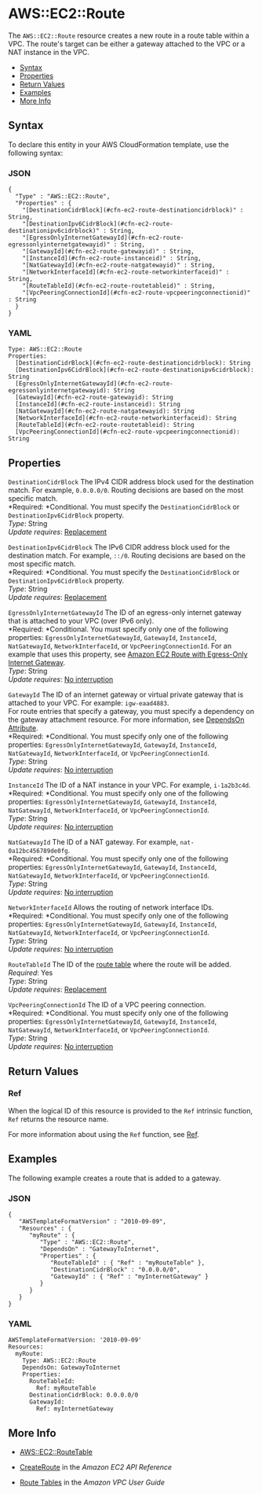# AWS::EC2::Route<a name="aws-resource-ec2-route"></a>

The `AWS::EC2::Route` resource creates a new route in a route table within a VPC\. The route's target can be either a gateway attached to the VPC or a NAT instance in the VPC\.


+ [Syntax](#aws-resource-ec2-route-syntax)
+ [Properties](#w3ab2c21c10d413b9)
+ [Return Values](#w3ab2c21c10d413c11)
+ [Examples](#w3ab2c21c10d413c13)
+ [More Info](#w3ab2c21c10d413c15)

## Syntax<a name="aws-resource-ec2-route-syntax"></a>

To declare this entity in your AWS CloudFormation template, use the following syntax:

### JSON<a name="aws-resource-ec2-route-syntax.json"></a>

```
{
  "Type" : "AWS::EC2::Route",
  "Properties" : {
    "[DestinationCidrBlock](#cfn-ec2-route-destinationcidrblock)" : String,
    "[DestinationIpv6CidrBlock](#cfn-ec2-route-destinationipv6cidrblock)" : String,
    "[EgressOnlyInternetGatewayId](#cfn-ec2-route-egressonlyinternetgatewayid)" : String,
    "[GatewayId](#cfn-ec2-route-gatewayid)" : String,
    "[InstanceId](#cfn-ec2-route-instanceid)" : String,
    "[NatGatewayId](#cfn-ec2-route-natgatewayid)" : String,
    "[NetworkInterfaceId](#cfn-ec2-route-networkinterfaceid)" : String,
    "[RouteTableId](#cfn-ec2-route-routetableid)" : String,
    "[VpcPeeringConnectionId](#cfn-ec2-route-vpcpeeringconnectionid)" : String
  }
}
```

### YAML<a name="aws-resource-ec2-route-syntax.yaml"></a>

```
Type: AWS::EC2::Route
Properties: 
  [DestinationCidrBlock](#cfn-ec2-route-destinationcidrblock): String
  [DestinationIpv6CidrBlock](#cfn-ec2-route-destinationipv6cidrblock): String
  [EgressOnlyInternetGatewayId](#cfn-ec2-route-egressonlyinternetgatewayid): String
  [GatewayId](#cfn-ec2-route-gatewayid): String
  [InstanceId](#cfn-ec2-route-instanceid): String
  [NatGatewayId](#cfn-ec2-route-natgatewayid): String
  [NetworkInterfaceId](#cfn-ec2-route-networkinterfaceid): String
  [RouteTableId](#cfn-ec2-route-routetableid): String
  [VpcPeeringConnectionId](#cfn-ec2-route-vpcpeeringconnectionid): String
```

## Properties<a name="w3ab2c21c10d413b9"></a>

`DestinationCidrBlock`  <a name="cfn-ec2-route-destinationcidrblock"></a>
The IPv4 CIDR address block used for the destination match\. For example, `0.0.0.0/0`\. Routing decisions are based on the most specific match\.  
*Required: *Conditional\. You must specify the `DestinationCidrBlock` or `DestinationIpv6CidrBlock` property\.  
*Type*: String  
*Update requires*: [Replacement](using-cfn-updating-stacks-update-behaviors.md#update-replacement)

`DestinationIpv6CidrBlock`  <a name="cfn-ec2-route-destinationipv6cidrblock"></a>
The IPv6 CIDR address block used for the destination match\. For example, `::/0`\. Routing decisions are based on the most specific match\.  
*Required: *Conditional\. You must specify the `DestinationCidrBlock` or `DestinationIpv6CidrBlock` property\.  
*Type*: String  
*Update requires*: [Replacement](using-cfn-updating-stacks-update-behaviors.md#update-replacement)

`EgressOnlyInternetGatewayId`  <a name="cfn-ec2-route-egressonlyinternetgatewayid"></a>
The ID of an egress\-only internet gateway that is attached to your VPC \(over IPv6 only\)\.  
*Required: *Conditional\. You must specify only one of the following properties: `EgressOnlyInternetGatewayId`, `GatewayId`, `InstanceId`, `NatGatewayId`, `NetworkInterfaceId`, or `VpcPeeringConnectionId`\. For an example that uses this property, see [Amazon EC2 Route with Egress\-Only Internet Gateway](http://docs.aws.amazon.com/AWSCloudFormation/latest/UserGuide/quickref-ec2.html#quickref-ec2-route-egressonlyinternetgateway)\.  
*Type*: String  
*Update requires*: [No interruption](using-cfn-updating-stacks-update-behaviors.md#update-no-interrupt)

`GatewayId`  <a name="cfn-ec2-route-gatewayid"></a>
The ID of an internet gateway or virtual private gateway that is attached to your VPC\. For example: `igw-eaad4883`\.  
For route entries that specify a gateway, you must specify a dependency on the gateway attachment resource\. For more information, see [DependsOn Attribute](aws-attribute-dependson.md)\.  
*Required: *Conditional\. You must specify only one of the following properties: `EgressOnlyInternetGatewayId`, `GatewayId`, `InstanceId`, `NatGatewayId`, `NetworkInterfaceId`, or `VpcPeeringConnectionId`\.  
*Type*: String  
*Update requires*: [No interruption](using-cfn-updating-stacks-update-behaviors.md#update-no-interrupt)

`InstanceId`  <a name="cfn-ec2-route-instanceid"></a>
The ID of a NAT instance in your VPC\. For example, `i-1a2b3c4d`\.  
*Required: *Conditional\. You must specify only one of the following properties: `EgressOnlyInternetGatewayId`, `GatewayId`, `InstanceId`, `NatGatewayId`, `NetworkInterfaceId`, or `VpcPeeringConnectionId`\.  
*Type*: String  
*Update requires*: [No interruption](using-cfn-updating-stacks-update-behaviors.md#update-no-interrupt)

`NatGatewayId`  <a name="cfn-ec2-route-natgatewayid"></a>
The ID of a NAT gateway\. For example, `nat-0a12bc456789de0fg`\.  
*Required: *Conditional\. You must specify only one of the following properties: `EgressOnlyInternetGatewayId`, `GatewayId`, `InstanceId`, `NatGatewayId`, `NetworkInterfaceId`, or `VpcPeeringConnectionId`\.  
*Type*: String  
*Update requires*: [No interruption](using-cfn-updating-stacks-update-behaviors.md#update-no-interrupt)

`NetworkInterfaceId`  <a name="cfn-ec2-route-networkinterfaceid"></a>
Allows the routing of network interface IDs\.  
*Required: *Conditional\. You must specify only one of the following properties: `EgressOnlyInternetGatewayId`, `GatewayId`, `InstanceId`, `NatGatewayId`, `NetworkInterfaceId`, or `VpcPeeringConnectionId`\.  
*Type*: String  
*Update requires*: [No interruption](using-cfn-updating-stacks-update-behaviors.md#update-no-interrupt)

`RouteTableId`  <a name="cfn-ec2-route-routetableid"></a>
The ID of the [route table](aws-resource-ec2-route-table.md) where the route will be added\.  
*Required*: Yes  
*Type*: String  
*Update requires*: [Replacement](using-cfn-updating-stacks-update-behaviors.md#update-replacement)

`VpcPeeringConnectionId`  <a name="cfn-ec2-route-vpcpeeringconnectionid"></a>
The ID of a VPC peering connection\.  
*Required: *Conditional\. You must specify only one of the following properties: `EgressOnlyInternetGatewayId`, `GatewayId`, `InstanceId`, `NatGatewayId`, `NetworkInterfaceId`, or `VpcPeeringConnectionId`\.  
*Type*: String  
*Update requires*: [No interruption](using-cfn-updating-stacks-update-behaviors.md#update-no-interrupt)

## Return Values<a name="w3ab2c21c10d413c11"></a>

### Ref<a name="w3ab2c21c10d413c11b2"></a>

When the logical ID of this resource is provided to the `Ref` intrinsic function, `Ref` returns the resource name\.

For more information about using the `Ref` function, see [Ref](intrinsic-function-reference-ref.md)\.

## Examples<a name="w3ab2c21c10d413c13"></a>

The following example creates a route that is added to a gateway\.

### JSON<a name="aws-resource-ec2-route-example-1.json"></a>

```
{
   "AWSTemplateFormatVersion" : "2010-09-09",
   "Resources" : {
      "myRoute" : {
         "Type" : "AWS::EC2::Route",
         "DependsOn" : "GatewayToInternet",
         "Properties" : {
            "RouteTableId" : { "Ref" : "myRouteTable" },
            "DestinationCidrBlock" : "0.0.0.0/0",
            "GatewayId" : { "Ref" : "myInternetGateway" }
         }
      }
   }
}
```

### YAML<a name="aws-resource-ec2-route-example-1.yaml"></a>

```
AWSTemplateFormatVersion: '2010-09-09'
Resources:
  myRoute:
    Type: AWS::EC2::Route
    DependsOn: GatewayToInternet
    Properties:
      RouteTableId:
        Ref: myRouteTable
      DestinationCidrBlock: 0.0.0.0/0
      GatewayId:
        Ref: myInternetGateway
```

## More Info<a name="w3ab2c21c10d413c15"></a>

+ [AWS::EC2::RouteTable](aws-resource-ec2-route-table.md)

+ [CreateRoute](http://docs.aws.amazon.com/AWSEC2/latest/APIReference/ApiReference-query-CreateRoute.html) in the *Amazon EC2 API Reference*

+ [Route Tables](http://docs.aws.amazon.com/AmazonVPC/latest/UserGuide/VPC_Route_Tables.html) in the *Amazon VPC User Guide*